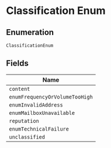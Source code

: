 
# Classification Enum

## Enumeration

`ClassificationEnum`

## Fields

| Name |
|  --- |
| `content` |
| `enumFrequencyOrVolumeTooHigh` |
| `enumInvalidAddress` |
| `enumMailboxUnavailable` |
| `reputation` |
| `enumTechnicalFailure` |
| `unclassified` |

